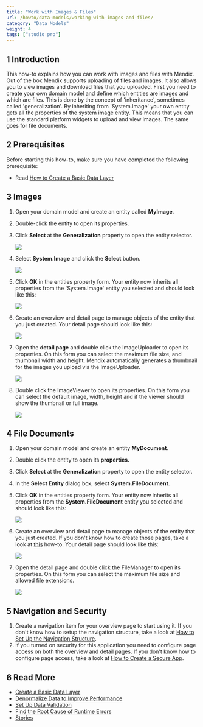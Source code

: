 ```yaml
---
title: "Work with Images & Files"
url: /howto/data-models/working-with-images-and-files/
category: "Data Models"
weight: 4
tags: ["studio pro"]
---
```


## 1 Introduction

This how-to explains how you can work with images and files with Mendix. Out of the box Mendix supports uploading of files and images. It also allows you to view images and download files that you uploaded. First you need to create your own domain model and define which entities are images and which are files. This is done by the concept of 'inheritance', sometimes called 'generalization'. By inheriting from 'System.Image' your own entity gets all the properties of the system image entity. This means that you can use the standard platform widgets to upload and view images. The same goes for file documents.

## 2 Prerequisites

Before starting this how-to, make sure you have completed the following prerequisite:

* Read [How to Create a Basic Data Layer](/howto/data-models/create-a-basic-data-layer/)

## 3 Images

1.  Open your domain model and create an entity called **MyImage**.
2.  Double-click the entity to open its properties.
3.  Click **Select** at the **Generalization** property to open the entity selector.

    ![](/attachments/howto/data-models/working-with-images-and-files/18582124.png)

4.  Select **System.Image** and click the **Select** button.

    ![](/attachments/howto/data-models/working-with-images-and-files/18582123.png)

5.  Click **OK** in the entities property form. Your entity now inherits all properties from the 'System.Image' entity you selected and should look like this:

    ![](/attachments/howto/data-models/working-with-images-and-files/18582136.png)

6.  Create an overview and detail page to manage objects of the entity that you just created. Your detail page should look like this:

    ![](/attachments/howto/data-models/working-with-images-and-files/18582131.png)

7.  Open the **detail page** and double click the ImageUploader to open its properties. On this form you can select the maximum file size, and thumbnail width and height. Mendix automatically generates a thumbnail for the images you upload via the ImageUploader.

    ![](/attachments/howto/data-models/working-with-images-and-files/18582130.png)

8.  Double click the ImageViewer to open its properties. On this form you can select the default image, width, height and if the viewer should show the thumbnail or full image.

    ![](/attachments/howto/data-models/working-with-images-and-files/18582129.png)

## 4 File Documents

1.  Open your domain model and create an entity **MyDocument**.
2.  Double click the entity to open its **properties.**
3.  Click **Select** at the **Generalization** property to open the entity selector.
4.  In the **Select Entity** dialog box, select **System.FileDocument**.
5.  Click **OK** in the entities property form. Your entity now inherits all properties from the **System.FileDocument** entity you selected and should look like this:

    ![](/attachments/howto/data-models/working-with-images-and-files/18582126.png)

6.  Create an overview and detail page to manage objects of the entity that you just created. If you don't know how to create those pages, take a look at [this](/howto/front-end/create-your-first-two-overview-and-detail-pages/) how-to. Your detail page should look like this:

    ![](/attachments/howto/data-models/working-with-images-and-files/18582125.png)

7.  Open the detail page and double click the FileManager to open its properties. On this form you can select the maximum file size and allowed file extensions.

    ![](/attachments/howto/data-models/working-with-images-and-files/18582122.png)

## 5 Navigation and Security

1.  Create a navigation item for your overview page to start using it. If you don't know how to setup the navigation structure, take a look at [How to Set Up the Navigation Structure](/howto/general/setting-up-the-navigation-structure/).
2.  If you turned on security for this application you need to configure page access on both the overview and detail pages. If you don't know how to configure page access, take a look at [How to Create a Secure App](/howto/security/create-a-secure-app/).

## 6 Read More

*   [Create a Basic Data Layer](/howto/data-models/create-a-basic-data-layer/)
*   [Denormalize Data to Improve Performance](/howto/data-models/denormalize-data-to-improve-performance/)
*   [Set Up Data Validation](/howto/data-models/setting-up-data-validation/)
*   [Find the Root Cause of Runtime Errors](/howto/monitoring-troubleshooting/finding-the-root-cause-of-runtime-errors/)
*   [Stories](/developerportal/collaborate/stories/)

